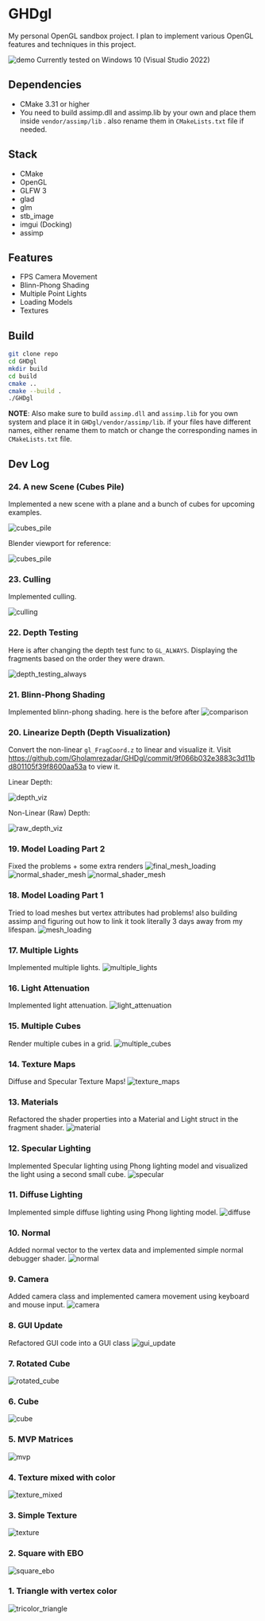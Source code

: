 # GHDgl

My personal OpenGL sandbox project.
I plan to implement various OpenGL features and techniques in this project.

![demo](demos/mesh_loading_final.png)
Currently tested on Windows 10 (Visual Studio 2022)

## Dependencies

- CMake 3.31 or higher
- You need to build assimp.dll and assimp.lib by your own and place them inside `vendor/assimp/lib`
. also rename them in `CMakeLists.txt` file if needed.

## Stack

- CMake
- OpenGL
- GLFW 3
- glad
- glm
- stb_image
- imgui (Docking)
- assimp

## Features

- FPS Camera Movement
- Blinn-Phong Shading
- Multiple Point Lights
- Loading Models
- Textures

<!-- ## TODO

- [ ] Fresnel Shader
- [ ] Outline Shader
- [ ] Wireframe Shader
- [ ] Normal Shader
- [ ] Refactoring the whole shit -->

## Build

```bash
git clone repo
cd GHDgl
mkdir build
cd build
cmake ..
cmake --build .
./GHDgl
```

**NOTE**:  Also make sure to build `assimp.dll` and `assimp.lib` for you own system and place it in `GHDgl/vendor/assimp/lib`. if your files have different names, either rename them to match or change the corresponding names in `CMakeLists.txt` file.

## Dev Log

### 24. A new Scene (Cubes Pile)

Implemented a new scene with a plane and a bunch of cubes for upcoming examples.

![cubes_pile](demos/piles_scene.png)

Blender viewport for reference:

![cubes_pile](demos/cube_pile_blender_reference.jpg)

### 23. Culling

Implemented culling.

![culling](demos/culling_scene.png)

### 22. Depth Testing

Here is after changing the depth test func to `GL_ALWAYS`. Displaying the fragments based on the order they were drawn.

![depth_testing_always](demos/depth_func_always.png)

### 21. Blinn-Phong Shading

Implemented blinn-phong shading. here is the before after
![comparison](demos/blinn_phong_shading_comparison.jpg)

### 20. Linearize Depth (Depth Visualization)

Convert the non-linear `gl_FragCoord.z` to linear and visualize it. Visit https://github.com/Gholamrezadar/GHDgl/commit/9f066b032e3883c3d11bd801105f39f8600aa53a to view it.

Linear Depth:

![depth_viz](demos/linear_depth.png)

Non-Linear (Raw) Depth:

![raw_depth_viz](demos/nonlinear_depth.png)

### 19. Model Loading Part 2

Fixed the problems + some extra renders
![final_mesh_loading](demos/mesh_loading_final.png)
![normal_shader_mesh](demos/mesh_wireframe.png)
![normal_shader_mesh](demos/mesh_normal_fix.png)

### 18. Model Loading Part 1

Tried to load meshes but vertex attributes had problems! also building assimp and figuring out how to link it took literally 3 days away from my lifespan.
![mesh_loading](demos/mesh_loading.png)

### 17. Multiple Lights

Implemented multiple lights.
![multiple_lights](demos/multi_light.png)

### 16. Light Attenuation

Implemented light attenuation.
![light_attenuation](demos/light_attenuation.png)

### 15. Multiple Cubes

Render multiple cubes in a grid.
![multiple_cubes](demos/multiple_cubes.png)

### 14. Texture Maps

Diffuse and Specular Texture Maps!
![texture_maps](demos/texture_specular.png)

### 13. Materials

Refactored the shader properties into a Material and Light struct in the fragment shader.
![material](demos/material.png)

### 12. Specular Lighting

Implemented Specular lighting using Phong lighting model and visualized the light using a second small cube.
![specular](demos/specular.png)

### 11. Diffuse Lighting

Implemented simple diffuse lighting using Phong lighting model.
![diffuse](demos/diffuse.png)

### 10. Normal

Added normal vector to the vertex data and implemented simple normal debugger shader.
![normal](demos/normal.png)

### 9. Camera

Added camera class and implemented camera movement using keyboard and mouse input.
![camera](demos/camera.png)

### 8. GUI Update

Refactored GUI code into a GUI class
![gui_update](demos/gui_update.png)

### 7. Rotated Cube

![rotated_cube](demos/rotated_cube.png)

### 6. Cube

![cube](demos/cube.png)

### 5. MVP Matrices

![mvp](demos/MVP.png)

### 4. Texture mixed with color

![texture_mixed](demos/texture_mixed.png)

### 3. Simple Texture

![texture](demos/texture.png)

### 2. Square with EBO

![square_ebo](demos/square_ebo.png)

### 1. Triangle with vertex color

![tricolor_triangle](demos/tricolor_triangle.png)
